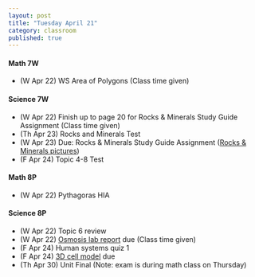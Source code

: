 ```yaml
---
layout: post
title: "Tuesday April 21"
category: classroom
published: true
---
```

#### Math 7W
* (W Apr 22) WS Area of Polygons (Class time given)

#### Science 7W
* (W Apr 22) Finish up to page 20 for Rocks & Minerals Study Guide Assignment (Class time given)
* (Th Apr 23) Rocks and Minerals Test
* (W Apr 23) Due: Rocks & Minerals Study Guide Assignment (<a href="https://www.dropbox.com/sh/ez78lntdrfd4l7r/AAC0eaWVkw20L76INcjVlFKIa?dl=0">Rocks & Minerals pictures</a>)
* (F Apr 24) Topic 4-8 Test

#### Math 8P
* (W Apr 22) Pythagoras HIA

#### Science 8P
* (W Apr 22) Topic 6 review
* (W Apr 22) <a href="https://www.dropbox.com/s/t4gdf6kl6na752g/Eggsciting%20Osmosis%20Lab.doc?dl=0">Osmosis lab report</a> due (Class time given)
* (F Apr 24) Human systems quiz 1
* (F Apr 24) <a href="https://www.dropbox.com/s/uln20taicuc6c6d/3D%20cell%20model.pdf?dl=0">3D cell model</a> due
* (Th Apr 30) Unit Final (Note: exam is during math class on Thursday)
